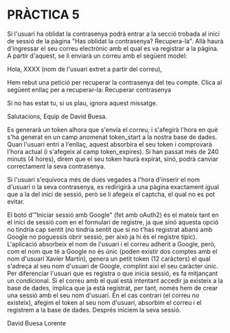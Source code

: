 # PRÀCTICA 5

Si l'usuari ha oblidat la contrasenya podrà entrar a la secció trobada al inici de sessió de la pàgina "Has oblidat la contrasenya? Recupera-la". Allà haurà d'ingressar el seu correu electrònic amb el qual es va registrar a la pàgina. A partir d'aquest, se li enviarà un correu amb el següent model:

Hola, XXXX (nom de l'usuari extret a partir del correu),

Hem rebut una petició per recuperar la contrasenya del teu compte.
Clica al següent enllaç per a recuperar-la:
Recuperar contrasenya

Si no has estat tu, si us plau, ignora aquest missatge.

Salutacions,
Equip de David Buesa.

Es generarà un token alhora que s'envia el correu, i s'afegirà l'hora en què s'ha generat en un camp anomenat token_start a la nostra base de dades. Quan l'usuari entri a l'enllaç, aquest absorbira el seu token i comprovarà l'hora actual (i s'afegeix al camp token_expires). Si han passat més de 240 minuts (4 hores), direm que el seu token haurà expirat, sinó, podrà canviar correctament la seva contrasenya.

Si l'usuari s'equivoca més de dues vegades a l'hora d'inserir el nom d'usuari o la seva contrasenya, es redirigirà a una pàgina exactament igual que a la del inici de sessió, però se li afegeix el captcha, el qual no es pot evitar.

El botó d'"Iniciar sessió amb Google" (fet amb oAuth2) és el mateix tant en el inici de sessió com en el formulari de registre, ja que sinó aquesta opció no tindria cap sentit (no tindria sentit que si no t'has registrat abans amb Google no poguessis obrir sessió, per això ja hi és el registre típic). L'aplicació absorbeix el nom de l'usuari i el correu adherit a Google, però, com el nom que té a Google no és únic (poden existir dos comptes amb el nom d'usuari Xavier Martín), genera un petit token (12 caràcters) el qual s'adreça al seu nom d'usuari de Google, complint així el seu caràcter únic. Per diferenciar l'usuari que es registra o que inicia sessió, es fa mitjançant un condicional. Si el correu amb el qual està intentant accedir ja existeix a la base de dades, implica que ja està registrat, per tant, només hem de crear una sessió amb el seu nom d'usuari. En el cas contrari (el correu no existeix), afegim el token al seu nom d'usuari, absorbim el correu i el registrem a la base de dades. Després iniciem la seva sessió.


David Buesa Lorente